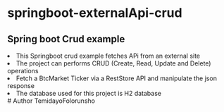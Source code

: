 # springboot-externalApi-crud
<H2> Spring boot Crud example </h2>

  <li>This Springboot crud example fetches APi from an external site 
  <li>The project can performs CRUD (Create, Read, Update and Delete) operations
  <li>Fetch a BtcMarket Ticker via a RestStore API and manipulate the json response
 
    
<li>The database used for this project is H2 database
  <br>
# Author TemidayoFolorunsho
